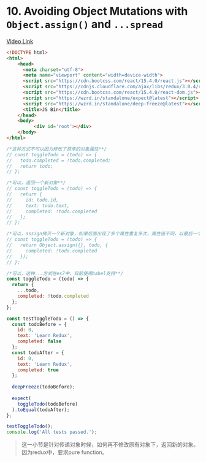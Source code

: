 # 10. Avoiding Object Mutations with `Object.assign()` and `...spread`
[Video Link](https://egghead.io/lessons/javascript-redux-avoiding-object-mutations-with-object-assign-and-spread)

```HTML
<!DOCTYPE html>
<html>
    <head>
      <meta charset="utf-8">
      <meta name="viewport" content="width=device-width">
      <script src="https://cdn.bootcss.com/react/15.4.0/react.js"></script>
      <script src="https://cdnjs.cloudflare.com/ajax/libs/redux/3.0.4/redux.js"></script>
      <script src="https://cdn.bootcss.com/react/15.4.0/react-dom.js"></script>
      <script src="https://wzrd.in/standalone/expect@latest"></script>
      <script src="https://wzrd.in/standalone/deep-freeze@latest"></script>
      <title>JS Bin</title>
    </head>
    <body>
          <div id='root'></div>
    </body>
</html>
```

```JavaScript
/*这种方式不可以因为修改了原来的对象属性**/
// const toggleTodo = (todo) => {
//   todo.completed = !todo.completed;
//   return todo;
// };

/*可以，返回一个新对象**/
// const toggleTodo = (todo) => {
//   return {
//     id: todo.id,
//     text: todo.text,
//     completed: !todo.completed
//   };
// };

/*可以，assign拷贝一个新对象，如果后面出现了多个属性重复多次，属性值不同，以最后一个为准。覆盖前面**/
// const toggleTodo = (todo) => {
//   return Object.assign({}, todo, {
//     completed: !todo.completed
//   });
// };

/*可以，这种...方式在es7中，目前使用babel支持**/
const toggleTodo = (todo) => {
  return {
    ...todo,
    completed: !todo.completed
  };
};

const testToggleTodo = () => {
  const todoBefore = {
    id: 0,
    text: 'Learn Redux',
    completed: false
  };
  const todoAfter = {
    id: 0,
    text: 'Learn Redux',
    completed: true
  };
  
  deepFreeze(todoBefore);
  
  expect(
    toggleTodo(todoBefore)
  ).toEqual(todoAfter);
};

testToggleTodo();
console.log('All tests passed.');
```

> 这一小节是针对传递对象时候，如何再不修改原有对象下，返回新的对象。因为redux中，要求pure function。
